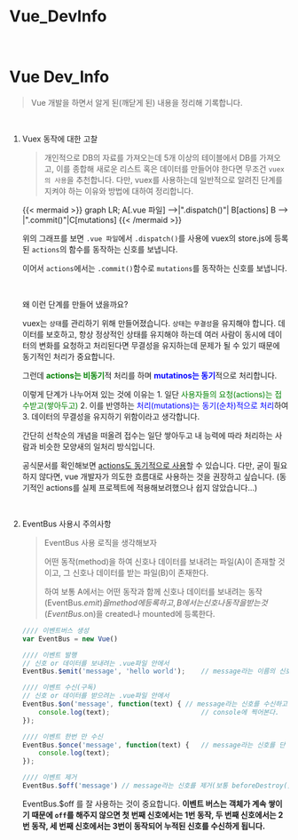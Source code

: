 # Vue_DevInfo


​	

# Vue Dev_Info

> Vue 개발을 하면서 알게 된(깨닫게 된) 내용을 정리해 기록합니다. 

​			

1. Vuex 동작에 대한 고찰

   > 개인적으로 DB의 자료를 가져오는데 5개 이상의 테이블에서 DB를 가져오고, 이를 종합해 새로운 리스트 혹은 데이터를 만들어야 한다면 무조건 `vuex의 사용`을 추천합니다. 
   > 다만, vuex를 사용하는데 일반적으로 알려진 단계를 지켜야 하는 이유와 방법에 대하여 정리합니다.

   {{< mermaid >}}
   graph LR;
       A[.vue 파일] -->|".dispatch()"| B[actions]
       B --> |".commit()"|C[mutations]
   {{< /mermaid >}}

   위의 그래프를 보면 `.vue 파일`에서 `.dispatch()`를 사용에 vuex의 store.js에 등록된 `actions`의 함수를 동작하는 신호를 보냅니다.

   이어서 `actions`에서는 `.commit()`함수로 `mutations`를 동작하는 신호를 보냅니다.

   ​	

   왜 이런 단계를 만들어 냈을까요?

   vuex는 `상태`를 관리하기 위해 만들어졌습니다. `상태`는 `무결성`을 유지해야 합니다. 데이터를 보호하고, 항상 정상적인 상태를 유지해야 하는데 여러 사람이 동시에 데이터의 변화를 요청하고 처리된다면 무결성을 유지하는데 문제가 될 수 있기 때문에 동기적인 처리가 중요합니다.

   그런데 <span style="color:green"><b>actions는 비동기</b></span>적 처리를 하며 <span style="color:blue"><b>mutatinos는 동기</b></span>적으로 처리합니다.

   이렇게 단계가 나누어져 있는 것에 이유는 1. 일단  <span style="color:green">사용자들의 요청(actions)는 접수받고(쌓아두고)</span> 2. 이를 반영하는  <span style="color:blue">처리(mutations)는 동기(순차)적으로 처리</span>하여 3. 데이터의 무결성을 유지하기 위함이라고 생각합니다. 

   간단히 선착순의 개념을 떠올려 접수는 일단 쌓아두고 내 능력에 따라 처리하는 사람과 비슷한 모양새의 일처리 방식입니다.

   공식문서를 확인해보면 [actions도 동기적으로 사용](https://vuex.vuejs.org/kr/guide/actions.html)할 수 있습니다. 다만, 굳이 필요하지 않다면, vue 개발자가 의도한 흐름대로 사용하는 것을 권장하고 싶습니다. (동기적인 actions를 실제 프로젝트에 적용해보려했으나 쉽지 않았습니다...)

   ​			

2. EventBus 사용시 주의사항

   > EventBus 사용 로직을 생각해보자
   >
   > 어떤 동작(method)을 하여 신호나 데이터를 보내려는 파일(A)이 존재할 것이고,
   > 그 신호나 데이터를 받는 파일(B)이 존재한다.
   >
   > 하여 보통 A에서는 어떤 동작과 함께 신호나 데이터를 보내려는 동작(EventBus.$emit)을 method에 등록하고,
   > B에서는 신호나 동작을 받는 것(EventBus.$on)을 created나 mounted에 등록한다.
   
   ```javascript
   //// 이벤트버스 생성
   var EventBus = new Vue()
   
   //// 이벤트 발행
   // 신호 or 데이터를 보내려는 .vue파일 안에서
   EventBus.$emit('message', 'hello world');	// message라는 이름의 신호에 'hello world'를 데이터로 보냄
   
   //// 이벤트 수신(구독)
   // 신호 or 데이터를 받으려는 .vue파일 안에서
   EventBus.$on('message', function(text) {	// message라는 신호를 수신하고 전달받은 인자(text)를
       console.log(text);						// console에 찍어본다.
   });
   
   //// 이벤트 한번 만 수신
   EventBus.$once('message', function(text) { 	// message라는 신호를 단 한번 만 수신한다.
       console.log(text);
   });
   
   //// 이벤트 제거
   EventBus.$off('message')	// message라는 신호를 제거(보통 beforeDestroy()에 등록)
   ```
   
   EventBus.$off 를 잘 사용하는 것이 중요합니다. <b>이벤트 버스는 객체가 계속 쌓이기 때문에 `off`를 해주지 않으면 첫 번째 신호에서는 1번 동작, 두 번째 신호에서는 2번 동작, 세 번째 신호에서는 3번이 동작되어 누적된 신호를 수신하게 됩니다.</b>
   
   ​			

​	




